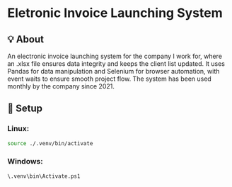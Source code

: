 # Eletronic Invoice Launching System

## :bulb: About

An electronic invoice launching system for the company I work for, where an .xlsx file ensures data integrity and keeps the client list updated. It uses Pandas for data manipulation and Selenium for browser automation, with event waits to ensure smooth project flow. The system has been used monthly by the company since 2021.

## :wrench: Setup

### Linux:

```bash
source ./.venv/bin/activate 
```

### Windows:
```shell
\.venv\bin\Activate.ps1
```

